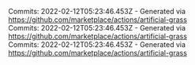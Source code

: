 Commits: 2022-02-12T05:23:46.453Z - Generated via https://github.com/marketplace/actions/artificial-grass
<br>
Commits: 2022-02-12T05:23:46.453Z - Generated via https://github.com/marketplace/actions/artificial-grass
<br>
Commits: 2022-02-12T05:23:46.453Z - Generated via https://github.com/marketplace/actions/artificial-grass
<br>
